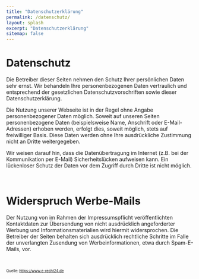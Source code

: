 ```yaml
---
title: "Datenschutzerklärung"
permalink: /datenschutz/
layout: splash
excerpt: "Datenschutzerklärung"
sitemap: false
---
```

<style>
 td {
    vertical-align: middle;
}
</style>
<h1>Datenschutz</h1> 
<p>Die Betreiber dieser Seiten nehmen den Schutz Ihrer persönlichen Daten sehr ernst. Wir behandeln Ihre personenbezogenen Daten vertraulich und entsprechend der gesetzlichen Datenschutzvorschriften sowie dieser Datenschutzerklärung.</p> 
<p>Die Nutzung unserer Webseite ist in der Regel ohne Angabe personenbezogener Daten möglich. Soweit auf unseren Seiten personenbezogene Daten (beispielsweise Name, Anschrift oder E-Mail-Adressen) erhoben werden, erfolgt dies, soweit möglich, stets auf freiwilliger Basis. Diese Daten werden ohne Ihre ausdrückliche Zustimmung nicht an Dritte weitergegeben.</p> 
<p>Wir weisen darauf hin, dass die Datenübertragung im Internet (z.B. bei der Kommunikation per E-Mail) Sicherheitslücken aufweisen kann. Ein lückenloser Schutz der Daten vor dem Zugriff durch Dritte ist nicht möglich.</p>
<p>&nbsp;</p> 
<h1> Widerspruch Werbe-Mails</h1> 
<p>Der Nutzung von im Rahmen der Impressumspflicht veröffentlichten Kontaktdaten zur Übersendung von nicht ausdrücklich angeforderter Werbung und Informationsmaterialien wird hiermit widersprochen. Die Betreiber der Seiten behalten sich ausdrücklich rechtliche Schritte im Falle der unverlangten Zusendung von Werbeinformationen, etwa durch Spam-E-Mails, vor.</p><p>&nbsp;</p>
<p style="font-size:70%">Quelle: <a href="https://www.e-recht24.de"> https://www.e-recht24.de</a></p>
